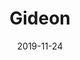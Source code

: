 ---
title: "Gideon"
date: 2019-11-24
speaker: "Tobi Togno"
predigtserie: "gott-erlebt"
passage: "The Bible"
audio: "https://example.com/gideon.mp3"
---
